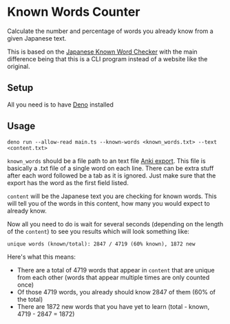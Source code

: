 # Known Words Counter

Calculate the number and percentage of words you already know from a given Japanese text.

This is based on the [Japanese Known Word Checker](https://github.com/krausekai/japanese-tools/tree/master/known-word-checker) 
with the main difference being that this is a CLI program instead of a website like the original.

## Setup

All you need is to have [Deno](https://deno.com) installed

## Usage

`deno run --allow-read main.ts --known-words <known_words.txt> --text <content.txt>`

`known_words` should be a file path to an text file [Anki export](https://docs.ankiweb.net/exporting.html#text-files).
This file is basically a .txt file of a single word on each line. There can be extra stuff after each word followed be a tab as it is ignored.
Just make sure that the export has the word as the first field listed.

`content` will be the Japanese text you are checking for known words.
This will tell you of the words in this content, how many you would expect to already know.

Now all you need to do is wait for several seconds (depending on the length of the `content`) to see you results which will look something like:

`unique words (known/total): 2847 / 4719 (60% known), 1872 new`

Here's what this means:
- There are a total of 4719 words that appear in `content` that are unique from each other (words that appear multiple times are only counted once)
- Of those 4719 words, you already should know 2847 of them (60% of the total)
- There are 1872 new words that you have yet to learn (total - known, 4719 - 2847 = 1872)
